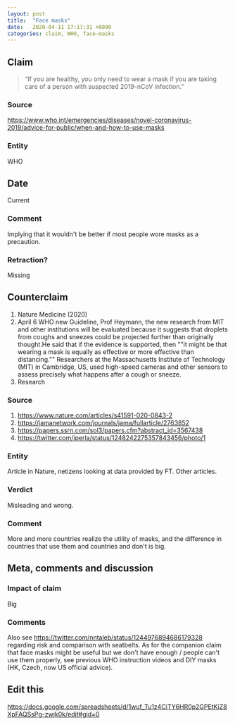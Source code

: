 ```yaml
---
layout: post
title:  "Face masks"
date:   2020-04-11 17:17:31 +0800
categories: claim, WHO, face-masks
---
```


## Claim

> “If you are healthy, you only need to wear a mask if you are taking care of a person with suspected 2019-nCoV infection.”

### Source

https://www.who.int/emergencies/diseases/novel-coronavirus-2019/advice-for-public/when-and-how-to-use-masks

### Entity
WHO

## Date

Current

### Comment

Implying that it wouldn't be better if most people wore masks as a precaution.

### Retraction?

Missing

## Counterclaim

1. <Respiratory virus shedding in exhaled breath and efficacy of face masks> Nature Medicine (2020)
2. April 6 WHO new Guideline, Prof Heymann, the new research from MIT and other institutions will be evaluated because it suggests that droplets from coughs and sneezes could be projected further than originally thought.He said that if the evidence is supported, then ""it might be that wearing a mask is equally as effective or more effective than distancing."" Researchers at the Massachusetts Institute of Technology (MIT) in Cambridge, US, used high-speed cameras and other sensors to assess precisely what happens after a cough or sneeze.
3. Research <The Case for Universal Cloth Mask Adoption and Policies to Increase Supply of Medical Masks for Health Workers>

### Source

1. https://www.nature.com/articles/s41591-020-0843-2
2. https://jamanetwork.com/journals/jama/fullarticle/2763852
3. https://papers.ssrn.com/sol3/papers.cfm?abstract_id=3567438
4. https://twitter.com/jperla/status/1248242275357843456/photo/1

### Entity

Article in Nature, netizens looking at data provided by FT. Other articles.

### Verdict

Misleading and wrong.

### Comment

More and more countries realize the utility of masks, and the difference in countries that use them and countries and don't is big.

## Meta, comments and discussion

### Impact of claim

Big

### Comments

Also see https://twitter.com/nntaleb/status/1244976894686179328 regarding risk and comparison with seatbelts. As for the companion claim that face masks might be useful but we don't have enough / people can't use them properly, see previous WHO instruction videos and DIY masks (HK, Czech, now US official advice).

## Edit this

https://docs.google.com/spreadsheets/d/1wuf_Tu1z4CiTY6HR0p2GPEtKiZ8XpFAQSsPg-zwjk0k/edit#gid=0
